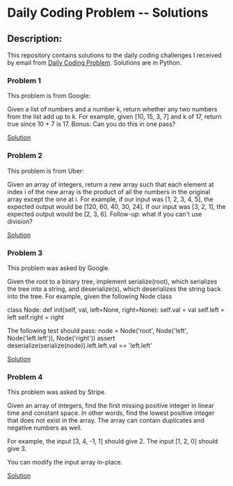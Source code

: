 # Daily Coding Problem -- Solutions

## Description:
This repository contains solutions to the daily coding challenges I received by email from [Daily Coding Problem](https://www.dailycodingproblem.com/).
Solutions are in Python.

### Problem 1

This problem is from Google:

Given a list of numbers and a number k, return whether any two numbers from the list add up to k. For example, given [10, 15, 3, 7] and k of 17, return true since 10 + 7 is 17. Bonus: Can you do this in one pass?

[Solution](https://github.com/alanemarie/codingChallenges/tree/main/dailyCodingProblem1)

### Problem 2

This problem is from Uber:

Given an array of integers, return a new array such that each element at index i of the new array is the product of all the numbers in the original array except the one at i. For example, if our input was [1, 2, 3, 4, 5], the expected output would be [120, 60, 40, 30, 24]. If our input was [3, 2, 1], the expected output would be [2, 3, 6]. Follow-up: what if you can't use division?

[Solution](https://github.com/alanemarie/codingChallenges/tree/main/dailyCodingProblem2)

### Problem 3

This problem was asked by Google.

Given the root to a binary tree, implement serialize(root), which serializes the tree into a string, and deserialize(s), which deserializes the string back into the tree.
For example, given the following Node class

class Node: 
  def init(self, val, left=None, right=None): 
      self.val = val 
      self.left = left 
      self.right = right 

The following test should pass:
node = Node('root', Node('left', Node('left.left')), Node('right')) assert deserialize(serialize(node)).left.left.val == 'left.left'

[Solution](https://github.com/alanemarie/codingChallenges/tree/main/dailyCodingProblem3)

### Problem 4

This problem was asked by Stripe.

Given an array of integers, find the first missing positive integer in linear time and constant space. In other words, find the lowest positive integer that does not exist in the array. The array can contain duplicates and negative numbers as well.

For example, the input [3, 4, -1, 1] should give 2. The input [1, 2, 0] should give 3.

You can modify the input array in-place.

[Solution](https://github.com/alanemarie/codingChallenges/tree/main/dailyCodingProblem4)

